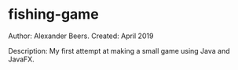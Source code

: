 # fishing-game
Author: Alexander Beers.
Created: April 2019

Description: My first attempt at making a small game using Java and JavaFX.
